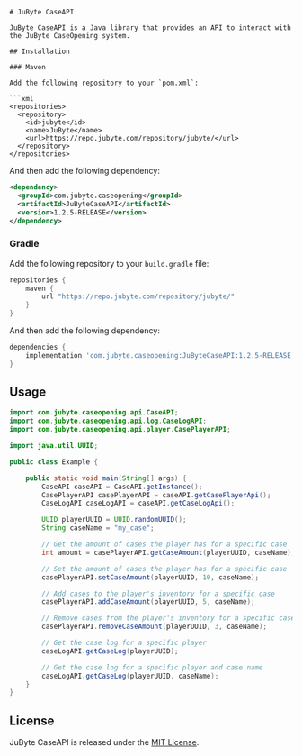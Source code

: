 ```
# JuByte CaseAPI

JuByte CaseAPI is a Java library that provides an API to interact with the JuByte CaseOpening system. 

## Installation

### Maven

Add the following repository to your `pom.xml`:

```xml
<repositories>
  <repository>
    <id>jubyte</id>
    <name>JuByte</name>
    <url>https://repo.jubyte.com/repository/jubyte/</url>
  </repository>
</repositories>
```

And then add the following dependency:

```xml
<dependency>
  <groupId>com.jubyte.caseopening</groupId>
  <artifactId>JuByteCaseAPI</artifactId>
  <version>1.2.5-RELEASE</version>
</dependency>
```

### Gradle

Add the following repository to your `build.gradle` file:

```groovy
repositories {
    maven {
        url "https://repo.jubyte.com/repository/jubyte/"
    }
}
```

And then add the following dependency:

```groovy
dependencies {
    implementation 'com.jubyte.caseopening:JuByteCaseAPI:1.2.5-RELEASE'
}
```

## Usage

```java
import com.jubyte.caseopening.api.CaseAPI;
import com.jubyte.caseopening.api.log.CaseLogAPI;
import com.jubyte.caseopening.api.player.CasePlayerAPI;

import java.util.UUID;

public class Example {

    public static void main(String[] args) {
        CaseAPI caseAPI = CaseAPI.getInstance();
        CasePlayerAPI casePlayerAPI = caseAPI.getCasePlayerApi();
        CaseLogAPI caseLogAPI = caseAPI.getCaseLogApi();

        UUID playerUUID = UUID.randomUUID();
        String caseName = "my_case";

        // Get the amount of cases the player has for a specific case
        int amount = casePlayerAPI.getCaseAmount(playerUUID, caseName);

        // Set the amount of cases the player has for a specific case
        casePlayerAPI.setCaseAmount(playerUUID, 10, caseName);

        // Add cases to the player's inventory for a specific case
        casePlayerAPI.addCaseAmount(playerUUID, 5, caseName);

        // Remove cases from the player's inventory for a specific case
        casePlayerAPI.removeCaseAmount(playerUUID, 3, caseName);

        // Get the case log for a specific player
        caseLogAPI.getCaseLog(playerUUID);

        // Get the case log for a specific player and case name
        caseLogAPI.getCaseLog(playerUUID, caseName);
    }
}
```

## License

JuByte CaseAPI is released under the [MIT License](https://opensource.org/licenses/MIT).
```
